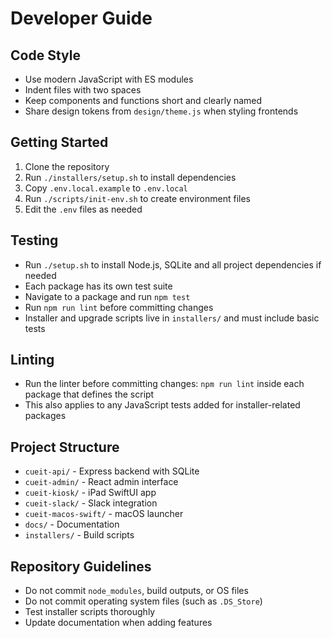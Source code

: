 # Developer Guide

## Code Style
- Use modern JavaScript with ES modules
- Indent files with two spaces
- Keep components and functions short and clearly named
- Share design tokens from `design/theme.js` when styling frontends

## Getting Started
1. Clone the repository
2. Run `./installers/setup.sh` to install dependencies
3. Copy `.env.local.example` to `.env.local`
4. Run `./scripts/init-env.sh` to create environment files
5. Edit the `.env` files as needed

## Testing
- Run `./setup.sh` to install Node.js, SQLite and all project dependencies if needed
- Each package has its own test suite
- Navigate to a package and run `npm test`
- Run `npm run lint` before committing changes
- Installer and upgrade scripts live in `installers/` and must include basic tests

## Linting
- Run the linter before committing changes: `npm run lint` inside each package that defines the script
- This also applies to any JavaScript tests added for installer-related packages

## Project Structure
- `cueit-api/` - Express backend with SQLite
- `cueit-admin/` - React admin interface  
- `cueit-kiosk/` - iPad SwiftUI app
- `cueit-slack/` - Slack integration
- `cueit-macos-swift/` - macOS launcher
- `docs/` - Documentation
- `installers/` - Build scripts

## Repository Guidelines
- Do not commit `node_modules`, build outputs, or OS files
- Do not commit operating system files (such as `.DS_Store`)
- Test installer scripts thoroughly
- Update documentation when adding features
